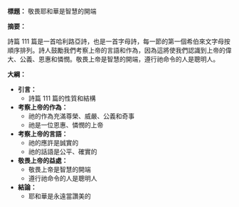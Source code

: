 **標題：** 敬畏耶和華是智慧的開端

**摘要：**

詩篇 111 篇是一首哈利路亞詩，也是一首字母詩，每一節的第一個希伯來文字母按順序排列。詩人鼓勵我們考察上帝的言語和作為，因為這將使我們認識到上帝的偉大、公義、恩惠和憐憫。敬畏上帝是智慧的開端，遵行祂命令的人是聰明人。

**大綱：**

* **引言：**
    * 詩篇 111 篇的性質和結構
* **考察上帝的作為：**
    * 祂的作為充滿尊榮、威嚴、公義和奇事
    * 祂是一位恩惠、憐憫的上帝
* **考察上帝的言語：**
    * 祂的應許是誠實的
    * 祂的話語是公平、確實的
* **敬畏上帝的益處：**
    * 敬畏上帝是智慧的開端
    * 遵行祂命令的人是聰明人
* **結論：**
    * 耶和華是永遠當讚美的